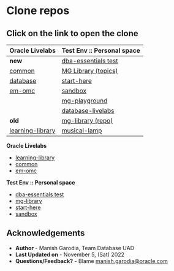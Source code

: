 # Clone repos

## Click on the link to open the clone

<style>
.heatMap {
    width: 100%;
    text-align: left;
}
</style>

<div class="heatMap">

| Oracle Livelabs     | Test Env :: Personal space                                                    |
|---------------------|-------------------------------------------------------------------------------|
| **new** 		      | [dba-essentials test](./../../../database-livelabs/projects/dba-essentials-test)  |
| [common](./../../../oracle-livelabs/common) | [MG Library (topics)](./../../../mg-playground/mg-library) |
| [database](./../../../oracle-livelabs/database) | [start-here](./../../start-here) |
| [em-omc](./../../../oracle-livelabs/em-omc) | [sandbox](./../../z-sandbox)         |
|  					| [mg-playground](./../../../mg-playground)  		  |
|  					| [database-livelabs](./../../../database-livelabs)  		  |
| **old**     		  | [mg-library (repo)](./../../../mg-library)        |
| [learning-library](./../../../learning-library)  | [musical-lamp](./../../../musical-lamp) 		  |


<if type="hidden">

**Oracle Livelabs**

 - [learning-library](./../../../learning-library)
 - [common](./../../../oracle-livelabs/common)
 - [em-omc](./../../../oracle-livelabs/em-omc)

**Test Env :: Personal space**

 - [dba-essentials test](http://127.0.0.1:3001/mg-playground/projects/dba-essentials-test)
 - [mg-library](./../../../mg-playground/mg-library)
 - [start-here](./../../../mg-playground/start-here)
 - [sandbox](./../../../mg-playground/z-sandbox)

</if>

## Acknowledgements

 - **Author** - Manish Garodia, Team Database UAD
 - **Last Updated on** - November 5, (Sat) 2022
 - **Questions/Feedback?** - Blame [manish.garodia@oracle.com](./files/email.md)
